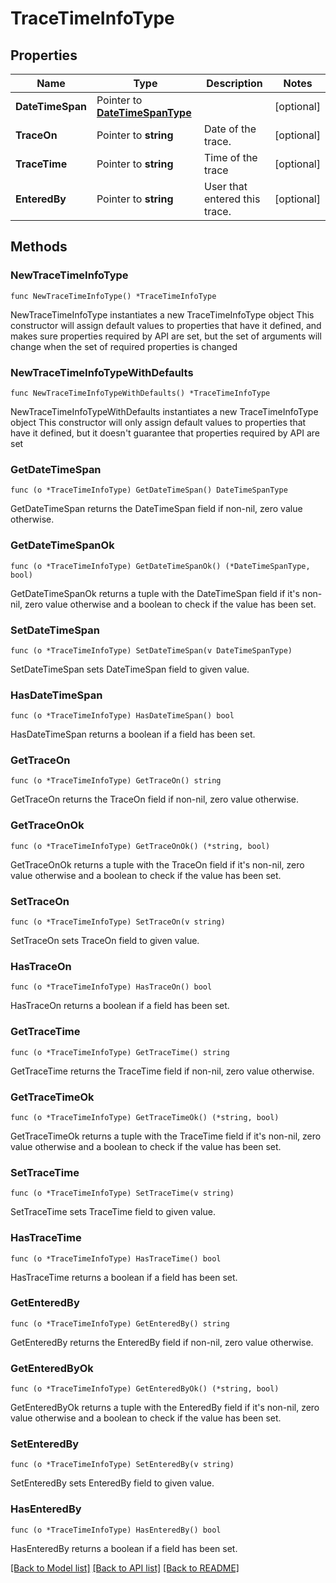 # TraceTimeInfoType

## Properties

Name | Type | Description | Notes
------------ | ------------- | ------------- | -------------
**DateTimeSpan** | Pointer to [**DateTimeSpanType**](DateTimeSpanType.md) |  | [optional] 
**TraceOn** | Pointer to **string** | Date of the trace. | [optional] 
**TraceTime** | Pointer to **string** | Time of the trace | [optional] 
**EnteredBy** | Pointer to **string** | User that entered this trace. | [optional] 

## Methods

### NewTraceTimeInfoType

`func NewTraceTimeInfoType() *TraceTimeInfoType`

NewTraceTimeInfoType instantiates a new TraceTimeInfoType object
This constructor will assign default values to properties that have it defined,
and makes sure properties required by API are set, but the set of arguments
will change when the set of required properties is changed

### NewTraceTimeInfoTypeWithDefaults

`func NewTraceTimeInfoTypeWithDefaults() *TraceTimeInfoType`

NewTraceTimeInfoTypeWithDefaults instantiates a new TraceTimeInfoType object
This constructor will only assign default values to properties that have it defined,
but it doesn't guarantee that properties required by API are set

### GetDateTimeSpan

`func (o *TraceTimeInfoType) GetDateTimeSpan() DateTimeSpanType`

GetDateTimeSpan returns the DateTimeSpan field if non-nil, zero value otherwise.

### GetDateTimeSpanOk

`func (o *TraceTimeInfoType) GetDateTimeSpanOk() (*DateTimeSpanType, bool)`

GetDateTimeSpanOk returns a tuple with the DateTimeSpan field if it's non-nil, zero value otherwise
and a boolean to check if the value has been set.

### SetDateTimeSpan

`func (o *TraceTimeInfoType) SetDateTimeSpan(v DateTimeSpanType)`

SetDateTimeSpan sets DateTimeSpan field to given value.

### HasDateTimeSpan

`func (o *TraceTimeInfoType) HasDateTimeSpan() bool`

HasDateTimeSpan returns a boolean if a field has been set.

### GetTraceOn

`func (o *TraceTimeInfoType) GetTraceOn() string`

GetTraceOn returns the TraceOn field if non-nil, zero value otherwise.

### GetTraceOnOk

`func (o *TraceTimeInfoType) GetTraceOnOk() (*string, bool)`

GetTraceOnOk returns a tuple with the TraceOn field if it's non-nil, zero value otherwise
and a boolean to check if the value has been set.

### SetTraceOn

`func (o *TraceTimeInfoType) SetTraceOn(v string)`

SetTraceOn sets TraceOn field to given value.

### HasTraceOn

`func (o *TraceTimeInfoType) HasTraceOn() bool`

HasTraceOn returns a boolean if a field has been set.

### GetTraceTime

`func (o *TraceTimeInfoType) GetTraceTime() string`

GetTraceTime returns the TraceTime field if non-nil, zero value otherwise.

### GetTraceTimeOk

`func (o *TraceTimeInfoType) GetTraceTimeOk() (*string, bool)`

GetTraceTimeOk returns a tuple with the TraceTime field if it's non-nil, zero value otherwise
and a boolean to check if the value has been set.

### SetTraceTime

`func (o *TraceTimeInfoType) SetTraceTime(v string)`

SetTraceTime sets TraceTime field to given value.

### HasTraceTime

`func (o *TraceTimeInfoType) HasTraceTime() bool`

HasTraceTime returns a boolean if a field has been set.

### GetEnteredBy

`func (o *TraceTimeInfoType) GetEnteredBy() string`

GetEnteredBy returns the EnteredBy field if non-nil, zero value otherwise.

### GetEnteredByOk

`func (o *TraceTimeInfoType) GetEnteredByOk() (*string, bool)`

GetEnteredByOk returns a tuple with the EnteredBy field if it's non-nil, zero value otherwise
and a boolean to check if the value has been set.

### SetEnteredBy

`func (o *TraceTimeInfoType) SetEnteredBy(v string)`

SetEnteredBy sets EnteredBy field to given value.

### HasEnteredBy

`func (o *TraceTimeInfoType) HasEnteredBy() bool`

HasEnteredBy returns a boolean if a field has been set.


[[Back to Model list]](../README.md#documentation-for-models) [[Back to API list]](../README.md#documentation-for-api-endpoints) [[Back to README]](../README.md)


